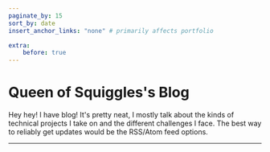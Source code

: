 ```yaml
---
paginate_by: 15
sort_by: date
insert_anchor_links: "none" # primarily affects portfolio

extra:
    before: true
---
```


# Queen of Squiggles's Blog

Hey hey! I have blog! It's pretty neat, I mostly talk about the kinds of technical projects I take on and the different challenges I face. The best way to reliably get updates would be the RSS/Atom feed options.

----